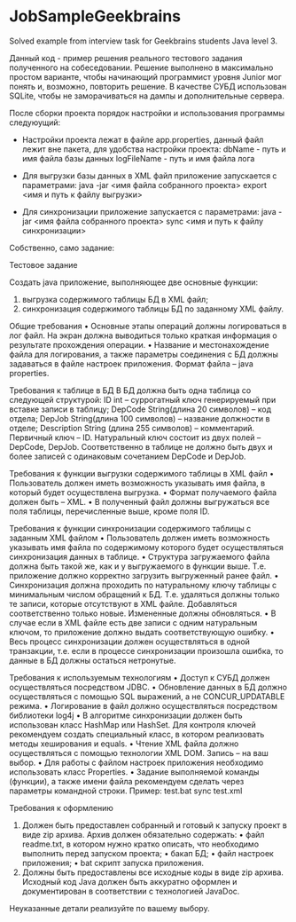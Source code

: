 # JobSampleGeekbrains
Solved example from interview task for Geekbrains students Java level 3.

Данный код - пример решения реального тестового задания полученного на собеседовании.
Решение выполнено в максимально простом варианте, чтобы начинающий программист уровня Junior мог понять и, возможно, повторить решение.
В качестве СУБД использован SQLite, чтобы не заморачиваться на дампы и дополнительные сервера.

После сборки проекта порядок настройки и использования программы следуюущий:

* Настройки проекта лежат в файле app.properties, данный файл лежит вне пакета, для удобства настройки проекта:
dbName - путь и имя файла базы данных
logFileName - путь и имя файла лога

* Для выгрузки базы данных в XML файл приложение запускается с параметрами:
java -jar <имя файла собранного проекта> export <имя и путь к файлу выгрузки>

* Для синхронизации приложение запускается с параметрами:
java -jar <имя файла собранного проекта> sync <имя и путь к файлу синхронизации>

Собственно, само задание:

Тестовое задание

Создать java приложение, выполняющее две основные функции:
1) выгрузка содержимого таблицы БД в XML файл;
2) синхронизация содержимого таблицы БД по заданному XML файлу.

Общие требования
•	Основные этапы операций должны логироваться в лог файл. На экран должна выводиться только краткая информация о результате прохождения операции.
•	Название и местонахождение файла для логирования, а также параметры соединения с БД должны задаваться в файле настроек приложения. Формат файла – java properties.

Требования к таблице в БД
В БД должна быть одна таблица со следующей структурой:
ID int  – суррогатный ключ генерируемый при вставке записи в таблицу;
DepCode String(длина 20 символов) – код отдела;
DepJob String(длина 100 символов) – название должности в отделе;
Description String (длина 255 символов) – комментарий.
Первичный ключ – ID.
Натуральный ключ состоит из двух полей – DepCode, DepJob. Соответственно в таблице не должно быть двух и более записей с одинаковым сочетанием DepCode и DepJob.

Требования к функции выгрузки содержимого таблицы в XML файл
•	Пользователь должен иметь возможность указывать имя файла, в который будет осуществлена выгрузка.
•	Формат получаемого файла должен быть – XML.
•	В полученный файл должны выгружаться все поля таблицы, перечисленные выше, кроме поля ID.

Требования к функции синхронизации содержимого таблицы c заданным XML файлом 
•	Пользователь должен иметь возможность указывать имя файла по содержимому которого будет осуществляться синхронизация данных в таблице.
•	Структура загружаемого файла должна быть такой же, как и у выгружаемого в функции выше. Т.е. приложение должно корректно загрузить выгруженный ранее файл.
•	Синхронизация должна проходить по натуральному ключу таблицы с минимальным числом обращений к БД. Т.е. удаляться должны только те записи, которые отсутствуют в XML файле. Добавляться соответственно только новые. Измененные должны обновляться.
•	В случае если в XML файле есть две записи с одним натуральным ключом, то приложение должно выдать соответствующую ошибку.
•	Весь процесс синхронизации должен осуществляться в одной транзакции, т.е. если в процессе синхронизации произошла ошибка, то данные в БД должны остаться нетронутые.

Требования к используемым технологиям
•	Доступ к СУБД должен осуществляться посредством JDBC.
•	Обновление данных в БД должно осуществляться с помощью SQL выражений, а не CONCUR_UPDATABLE режима.
•	Логирование в файл должно осуществляться посредством библиотеки log4j
•	В алгоритме синхронизации должен быть использован класс HashMap или HashSet. Для контроля ключей рекомендуем создать специальный класс, в котором реализовать методы хеширования и equals.
•	Чтение XML файла должно осуществляться с помощью технологии XML DOM. Запись – на ваш выбор.
•	Для работы с файлом настроек приложения необходимо использовать класс Properties.
•	Задание выполняемой команды (функции), а также имени файла рекомендуем сделать через параметры командной строки. Пример: test.bat sync test.xml

Требования к оформлению
1.	Должен быть предоставлен собранный и готовый к запуску проект в виде zip архива. Архив должен обязательно содержать:
•	файл readme.txt, в котором нужно кратко описать, что необходимо выполнить перед запуском проекта;
•	бакап БД;
•	файл настроек приложения;
•	bat скрипт запуска приложения.
2.	Должны быть предоставлены все исходные коды в виде zip архива. Исходный код Java должен быть аккуратно оформлен и документирован в соответствии с технологией JavaDoc.

Неуказанные детали реализуйте по вашему выбору.
